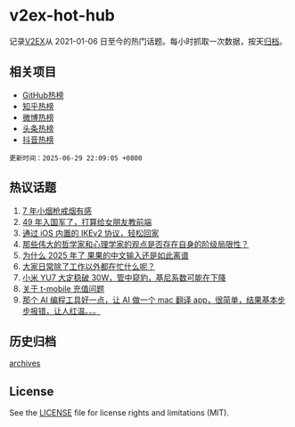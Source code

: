 # v2ex-hot-hub

 记录[V2EX](https://www.v2ex.com/)从 2021-01-06 日至今的热门话题。每小时抓取一次数据，按天[归档](archives)。
 
 ## 相关项目

- [GitHub热榜](https://github.com/lonnyzhang423/github-hot-hub)
- [知乎热榜](https://github.com/lonnyzhang423/zhihu-hot-hub)
- [微博热榜](https://github.com/lonnyzhang423/weibo-hot-hub)
- [头条热榜](https://github.com/lonnyzhang423/toutiao-hot-hub)
- [抖音热榜](https://github.com/lonnyzhang423/douyin-hot-hub)


 `更新时间：2025-06-29 22:09:05 +0800`

## 热议话题

1. [7 年小烟枪戒烟有感](https://www.v2ex.com/t/1141740)
1. [49 年入国军了，打算给女朋友教前端](https://www.v2ex.com/t/1141780)
1. [通过 iOS 内置的 IKEv2 协议，轻松回家](https://www.v2ex.com/t/1141715)
1. [那些伟大的哲学家和心理学家的观点是否存在自身的阶级局限性？](https://www.v2ex.com/t/1141718)
1. [为什么 2025 年了 果果的中文输入还是如此离谱](https://www.v2ex.com/t/1141762)
1. [大家日常除了工作以外都在忙什么呢？](https://www.v2ex.com/t/1141736)
1. [小米 YU7 大定稳破 30W，管中窥豹，基尼系数可能在下降](https://www.v2ex.com/t/1141770)
1. [关于 t-mobile 充值问题](https://www.v2ex.com/t/1141717)
1. [那个 AI 编程工具好一点，让 AI 做一个 mac 翻译 app，很简单，结果基本步步报错，让人红温。。。](https://www.v2ex.com/t/1141698)

## 历史归档

[archives](archives)

## License

See the [LICENSE](LICENSE) file for license rights and limitations (MIT).
